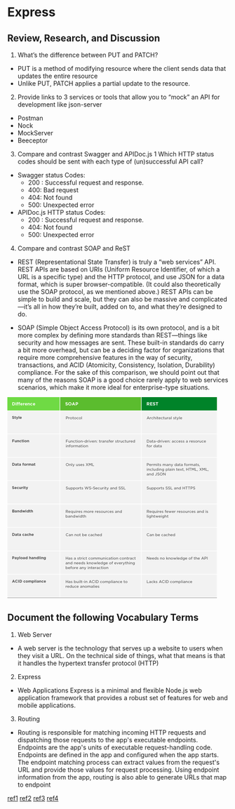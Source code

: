 # Express

## Review, Research, and Discussion

1. What’s the difference between PUT and PATCH?

- PUT is a method of modifying resource where the client sends data that updates the entire resource
- Unlike PUT, PATCH applies a partial update to the resource.


2. Provide links to 3 services or tools that allow you to “mock” an API for development like json-server

- Postman
- Nock 
- MockServer
- Beeceptor



3. Compare and contrast Swagger and APIDoc.js 1 Which HTTP status codes should be sent with each type of (un)successful API call?

- Swagger status Codes:
  - 200 : Successful request and response.
  - 400: Bad request
  - 404: Not found
  - 500: Unexpected error
- APIDoc.js HTTP status Codes:
  - 200 : Successful request and response.
  - 404: Not found
  - 500: Unexpected error


4. Compare and contrast SOAP and ReST

- REST (Representational State Transfer) is truly a “web services” API. REST APIs are based on URIs (Uniform Resource Identifier, of which a URL is a specific type) and the HTTP protocol, and use JSON for a data format, which is super browser-compatible. (It could also theoretically use the SOAP protocol, as we mentioned above.) REST APIs can be simple to build and scale, but they can also be massive and complicated—it’s all in how they’re built, added on to, and what they’re designed to do.

- SOAP (Simple Object Access Protocol) is its own protocol, and is a bit more complex by defining more standards than REST—things like security and how messages are sent. These built-in standards do carry a bit more overhead, but can be a deciding factor for organizations that require more comprehensive features in the way of security, transactions, and ACID (Atomicity, Consistency, Isolation, Durability) compliance. For the sake of this comparison, we should point out that many of the reasons SOAP is a good choice rarely apply to web services scenarios, which make it more ideal for enterprise-type situations.

![](./imges/read02a.png)

## Document the following Vocabulary Terms

1. Web Server
- A web server is the technology that serves up a website to users when they visit a URL. On the technical side of things, what that means is that it handles the hypertext transfer protocol (HTTP)
2. Express

- Web Applications
Express is a minimal and flexible Node.js web application framework that provides a robust set of features for web and mobile applications.
3. Routing
- Routing is responsible for matching incoming HTTP requests and dispatching those requests to the app's executable endpoints. Endpoints are the app's units of executable request-handling code. Endpoints are defined in the app and configured when the app starts. The endpoint matching process can extract values from the request's URL and provide those values for request processing. Using endpoint information from the app, routing is also able to generate URLs that map to endpoint



[ref1](https://docs.microsoft.com/en-us/aspnet/core/fundamentals/routing?view=aspnetcore-5.0)
[ref2](https://rapidapi.com/blog/put-vs-patch/?utm_source=google&utm_medium=cpc&utm_campaign=DSA&gclid=CjwKCAjwpMOIBhBAEiwAy5M6YK9SxpbKjwQ_E1v3kitYJsXHNWX8imnRApJti9RjkThQzMmTz39OxxoCMjAQAvD_BwE)
[ref3](https://www.upwork.com/resources/soap-vs-rest-a-look-at-two-different-api-styles?utm_source=google&utm_campaign=SEM_GGL_INTL_NonBrand_Marketplace_DSA&utm_medium=cpc&utm_content=113089129402&utm_term=&campaignid=11384804789&matchtype=b&device=c&gclid=CjwKCAjwpMOIBhBAEiwAy5M6YFYW7ivE0qhU8Uu9LeJ2rBBypPHkrJZbTKKJgq495a42rKi3DlNMKBoCQhoQAvD_BwE)
[ref4](https://expressjs.com/)
